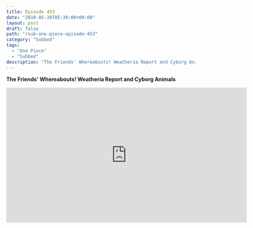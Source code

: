 ```yaml
---
title: Episode 453
date: "2010-05-30T05:30:00+00:00"
layout: post
draft: false
path: "/sub-one-piece-episode-453"
category: "Subbed"
tags:
  - "One Piece"
  - "Subbed"
description: "The Friends' Whereabouts! Weatheria Report and Cyborg Animals"
---
```


**The Friends' Whereabouts! Weatheria Report and Cyborg Animals**

<iframe width="640" height="360" src="https://www.rapidvideo.com/e/G6FRPESG3A" frameborder="0" marginwidth=0 marginheight=0 scrolling=no allowfullscreen></iframe>

